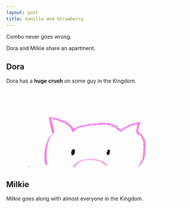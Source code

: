 ```yaml
---
layout: post
title: Vanilla and Strawberry
---
```



<p class="message">
  Combo never goes wrong.
</p>

Dora and Milkie share an apartment.

## Dora
Dora has a <strong>huge crush</strong> on some guy in the Kingdom.
<img src='public/gif/dora_love.gif' alt='Dora in Love'>

## Milkie
Milkie goes along with almost everyone in the Kingdom.
<im src='public/gif/moo.gif' alt='Moo Moo~'>